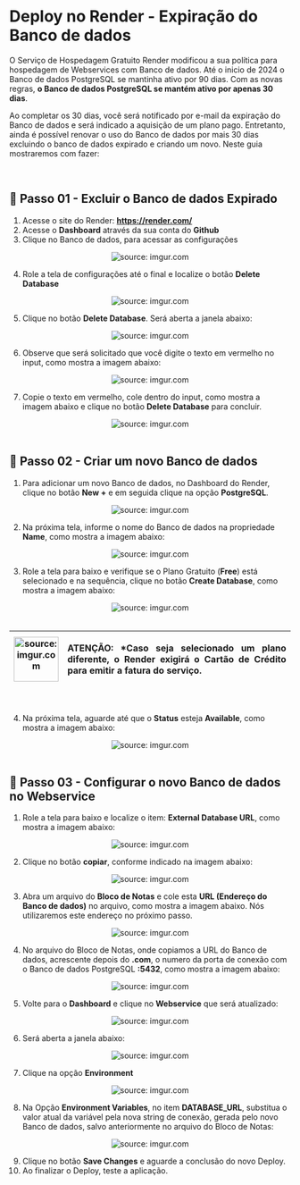 <h1>Deploy no Render - Expiração do Banco de dados</h1>



O Serviço de Hospedagem Gratuito Render modificou a sua política para hospedagem de Webservices com Banco de dados. Até o inicio de 2024 o Banco de dados PostgreSQL se mantinha ativo por 90 dias. Com as novas regras, **o Banco de dados PostgreSQL se mantém ativo por apenas 30 dias**.

Ao completar os 30 dias, você será notificado por e-mail da expiração do Banco de dados e será indicado a aquisição de um plano pago. Entretanto, ainda é possível renovar o uso do Banco de dados por mais 30 dias excluindo o banco de dados expirado e criando um novo. Neste guia mostraremos com fazer:

<br />

<h2>👣 Passo 01 - Excluir o Banco de dados Expirado</h2>



1. Acesse o site do Render: **https://render.com/**
2. Acesse o **Dashboard** através da sua conta do **Github**
3. Clique no Banco de dados, para acessar as configurações

<div align="center"><img src="https://i.imgur.com/BO6v5lF.png" title="source: imgur.com" /></div>

4. Role a tela de configurações até o final e localize o botão **Delete Database**

<div align="center"><img src="https://i.imgur.com/9ae5HI3.png" title="source: imgur.com" /></div>

5. Clique no botão  **Delete Database**. Será aberta a janela abaixo:

<div align="center"><img src="https://i.imgur.com/nFfrNU0.png" title="source: imgur.com" /></div>

6. Observe que será solicitado que você digite o texto em vermelho no input, como mostra a imagem abaixo:

<div align="center"><img src="https://i.imgur.com/3ynnvxF.png" title="source: imgur.com" /></div>

7. Copie o texto em vermelho, cole dentro do input, como mostra a imagem abaixo e clique no botão **Delete Database** para concluir.

<div align="center"><img src="https://i.imgur.com/ae1xLRH.png" title="source: imgur.com" /></div>

<br />

<h2>👣 Passo 02 - Criar um novo Banco de dados</h2>



1. Para adicionar um novo Banco de dados, no Dashboard do Render, clique no botão **New +** e em seguida clique na opção **PostgreSQL**.

<div align="center"><img src="https://i.imgur.com/MbMjaSK.png" title="source: imgur.com" /></div>

2. Na próxima tela, informe o nome do Banco de dados na propriedade **Name**, como mostra a imagem abaixo:

<div align="center"><img src="https://i.imgur.com/0LCVlTo.png" title="source: imgur.com" /></div>

3. Role a tela para baixo e verifique se o Plano Gratuito (**Free**) está selecionado e na sequência, clique no botão **Create Database**, como mostra a imagem abaixo:

<div align="center"><img src="https://i.imgur.com/IoFuYXl.png" title="source: imgur.com" /></div>

<br />

| <img src="https://i.imgur.com/hOgWvSc.png" title="source: imgur.com" width="80px"/> | <p align="justify"> **ATENÇÃO:** *Caso seja selecionado um plano diferente, o Render exigirá o Cartão de Crédito para emitir a fatura do serviço. </p> |
| ------------------------------------------------------------ | ------------------------------------------------------------ |

<br />

4. Na próxima tela, aguarde até que o **Status** esteja **Available**, como mostra a imagem abaixo:

<div align="center"><img src="https://i.imgur.com/Aq2bsDP.png" title="source: imgur.com" /></div>

<br />

<h2>👣 Passo 03 - Configurar o novo Banco de dados no Webservice</h2>



1. Role a tela para baixo e localize o item: **External Database URL**, como mostra a imagem abaixo:

<div align="center"><img src="https://i.imgur.com/T9TXAWz.png" title="source: imgur.com" /></div>

2. Clique no botão **copiar**, conforme indicado na imagem abaixo:

<div align="center"><img src="https://i.imgur.com/fLcSTa6.png" title="source: imgur.com" /></div>

3. Abra um arquivo do **Bloco de Notas** e cole esta **URL (Endereço do Banco de dados)** no arquivo, como mostra a imagem abaixo. Nós utilizaremos este endereço no próximo passo.

<div align="center"><img src="https://i.imgur.com/su4ZN45.png" title="source: imgur.com" /></div>

4. No arquivo do Bloco de Notas, onde copiamos a URL do Banco de dados, acrescente depois do **.com**, o numero da porta de conexão com o Banco de dados PostgreSQL **:5432**, como mostra a imagem abaixo:

<div align="center"><img src="https://i.imgur.com/4JIRm3p.png" title="source: imgur.com" /></div>

5. Volte para o **Dashboard** e clique no **Webservice** que será atualizado:

<div align="center"><img src="https://i.imgur.com/12iPIe3.png" title="source: imgur.com" /></div>

6. Será aberta a janela abaixo:

<div align="center"><img src="https://i.imgur.com/2QD5ePD.png" title="source: imgur.com" /></div>

7. Clique na opção **Environment**

<div align="center"><img src="https://i.imgur.com/JXnUiDl.png" title="source: imgur.com" /></div>

8. Na Opção **Environment Variables**, no item **DATABASE_URL**, substitua o valor atual da variável pela nova string de conexão, gerada pelo novo Banco de dados, salvo anteriormente no arquivo do Bloco de Notas:

<div align="center"><img src="https://i.imgur.com/y4v0yW3.png" title="source: imgur.com" /></div>

9. Clique no botão **Save Changes** e aguarde a conclusão do novo Deploy.
10. Ao finalizar o Deploy, teste a aplicação.